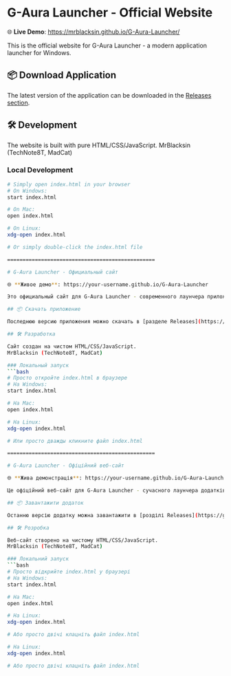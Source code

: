 # G-Aura Launcher - Official Website

🌐 **Live Demo**: https://mrblacksin.github.io/G-Aura-Launcher/

This is the official website for G-Aura Launcher - a modern application launcher for Windows.

## 📦 Download Application

The latest version of the application can be downloaded in the [Releases section](https://github.com/your-username/G-Aura-Launcher/releases).

## 🛠️ Development

The website is built with pure HTML/CSS/JavaScript.
MrBlacksin (TechNote8T, MadCat)

### Local Development
```bash
# Simply open index.html in your browser
# On Windows:
start index.html

# On Mac:
open index.html

# On Linux:
xdg-open index.html

# Or simply double-click the index.html file

================================================

# G-Aura Launcher - Официальный сайт

🌐 **Живое демо**: https://your-username.github.io/G-Aura-Launcher

Это официальный сайт для G-Aura Launcher - современного лаунчера приложений для Windows.

## 📦 Скачать приложение

Последнюю версию приложения можно скачать в [разделе Releases](https://github.com/your-username/G-Aura-Launcher/releases).

## 🛠️ Разработка

Сайт создан на чистом HTML/CSS/JavaScript.
MrBlacksin (TechNote8T, MadCat)

### Локальный запуск
```bash
# Просто откройте index.html в браузере
# На Windows:
start index.html

# На Mac:
open index.html

# На Linux:
xdg-open index.html

# Или просто дважды кликните файл index.html

================================================

# G-Aura Launcher - Офіційний веб-сайт

🌐 **Жива демонстрація**: https://your-username.github.io/G-Aura-Launcher

Це офіційний веб-сайт для G-Aura Launcher - сучасного лаунчера додатків для Windows.

## 📦 Завантажити додаток

Останню версію додатку можна завантажити в [розділі Releases](https://github.com/your-username/G-Aura-Launcher/releases).

## 🛠️ Розробка

Веб-сайт створено на чистому HTML/CSS/JavaScript.
MrBlacksin (TechNote8T, MadCat)

### Локальний запуск
```bash
# Просто відкрийте index.html у браузері
# На Windows:
start index.html

# На Mac:
open index.html

# На Linux:
xdg-open index.html

# Або просто двічі клацніть файл index.html

# На Linux:
xdg-open index.html

# Або просто двічі клацніть файл index.html
